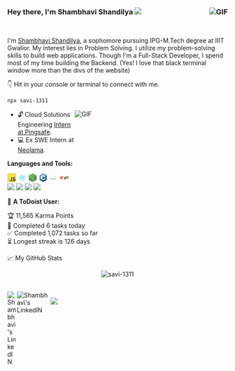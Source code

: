 ### Hey there, I'm Shambhavi Shandilya <img src="https://media.giphy.com/media/hvRJCLFzcasrR4ia7z/giphy.gif" width="25px"> <img align="right" alt="GIF" height="60px" src="https://media.giphy.com/media/du3J3cXyzhj75IOgvA/giphy.gif" />
<br />

I'm [Shambhavi Shandilya](https://www.linkedin.com/in/savi1311), a sophomore pursuing IPG-M.Tech degree at IIIT Gwalior. My interest lies in Problem Solving. I utilize my problem-solving skills to build web applications. Though I'm a Full-Stack Developer, I spend most of my time building the Backend. (Yes! I love that black terminal window more than the divs of the website)

👇 Hit in your console or terminal to connect with me.

```bash
npx savi-1311
```

  <img align="right" alt="GIF" src="https://portfolio-shambhavi.netlify.app/static/computer-119689d2f8ae50053501afb4190e23f6.gif" width="350" height="250" />
  
- 🔓 Cloud Solutions Engineering [Intern at Pingsafe](https://pingsafe.ai/).
- 💻 Ex SWE Intern at [Neolama](https://www.neolama.com/).

**Languages and Tools:**  

<code><img height="20" src="https://raw.githubusercontent.com/github/explore/80688e429a7d4ef2fca1e82350fe8e3517d3494d/topics/javascript/javascript.png"></code>
<code><img height="20" src="https://raw.githubusercontent.com/github/explore/80688e429a7d4ef2fca1e82350fe8e3517d3494d/topics/react/react.png"></code>
<code><img height="20" src="https://raw.githubusercontent.com/github/explore/80688e429a7d4ef2fca1e82350fe8e3517d3494d/topics/nodejs/nodejs.png"></code>
<code><img height="20" src="https://raw.githubusercontent.com/github/explore/80688e429a7d4ef2fca1e82350fe8e3517d3494d/topics/cpp/cpp.png"></code>
<code><img height="20" src="https://raw.githubusercontent.com/github/explore/80688e429a7d4ef2fca1e82350fe8e3517d3494d/topics/mysql/mysql.png"></code>
<code><img height="20" src="https://raw.githubusercontent.com/github/explore/80688e429a7d4ef2fca1e82350fe8e3517d3494d/topics/git/git.png"></code>
<code><img height="20" src="https://www.vectorlogo.zone/logos/heroku/heroku-icon.svg"></code>
<code><img height="20" src="https://www.vectorlogo.zone/logos/mongodb/mongodb-icon.svg"></code>
<code><img height="20" src="https://www.vectorlogo.zone/logos/getpostman/getpostman-icon.svg"></code>
<code><img height="20" src="https://upload.wikimedia.org/wikipedia/commons/6/62/Ruby_On_Rails_Logo.svg"></code>

🚧 **A ToDoist User:**
<!-- TODO-IST:START -->
🏆  11,565 Karma Points           
🌸  Completed 6 tasks today           
✅  Completed 1,072 tasks so far           
⏳  Longest streak is 126 days
<!-- TODO-IST:END -->


📈 My GitHub Stats

<p align="center"> <img src="https://github-readme-stats.vercel.app/api?username=savi-1311&show_icons=true&theme=gotham" alt="savi-1311"/></p>
<br>

<a href="https://www.linkedin.com/in/savi1311">
  <img align="left" alt="Shambhavi's LinkedIN" width="22px" src="https://raw.githubusercontent.com/peterthehan/peterthehan/master/assets/linkedin.svg" />
</a>
<a href="https://www.quora.com/profile/Shambhavi-Shandilya-3">
  <img align="left" alt="Shambhavi's LinkedIN" width="77px" src="https://user-images.githubusercontent.com/56017960/123516180-73cbe180-d6b8-11eb-944d-8fdcc40695cb.png" />
</a>

![](https://visitor-badge.glitch.me/badge?page_id=savi-1311.savi-1311)


